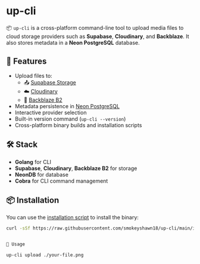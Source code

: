 # up-cli

📦 `up-cli` is a cross-platform command-line tool to upload media files to cloud storage providers such as **Supabase**, **Cloudinary**, and **Backblaze**. It also stores metadata in a **Neon PostgreSQL** database.

## 🚀 Features

- Upload files to:
  - 📤 [Supabase Storage](https://supabase.com/docs/guides/storage)
  - ☁️ [Cloudinary](https://cloudinary.com/)
  - 💾 [Backblaze B2](https://www.backblaze.com/b2/cloud-storage.html)
- Metadata persistence in [Neon PostgreSQL](https://neon.tech/)
- Interactive provider selection
- Built-in version command (`up-cli --version`)
- Cross-platform binary builds and installation scripts

## 🛠️ Stack

- **Golang** for CLI
- **Supabase**, **Cloudinary**, **Backblaze B2** for storage
- **NeonDB** for database
- **Cobra** for CLI command management

## 📦 Installation

You can use the [installation script](./install.sh) to install the binary:

```bash
curl -sSf https://raw.githubusercontent.com/smokeyshawn18/up-cli/main/install.sh | bash


🔧 Usage

up-cli upload ./your-file.png
```
